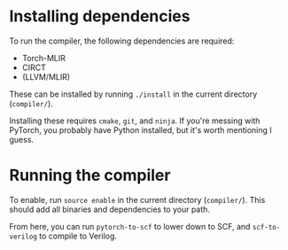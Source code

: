 # Installing dependencies

To run the compiler, the following dependencies are required:

- Torch-MLIR
- CIRCT
- (LLVM/MLIR)

These can be installed by running `./install` in the current directory (`compiler/`).

Installing these requires `cmake`, `git`, and `ninja`. If you're messing with PyTorch, you probably have Python installed, but it's worth mentioning I guess.

# Running the compiler
To enable, run `source enable` in the current directory (`compiler/`). This should add all binaries and dependencies to your path.

From here, you can run `pytorch-to-scf` to lower down to SCF, and `scf-to-verilog` to compile to Verilog.
